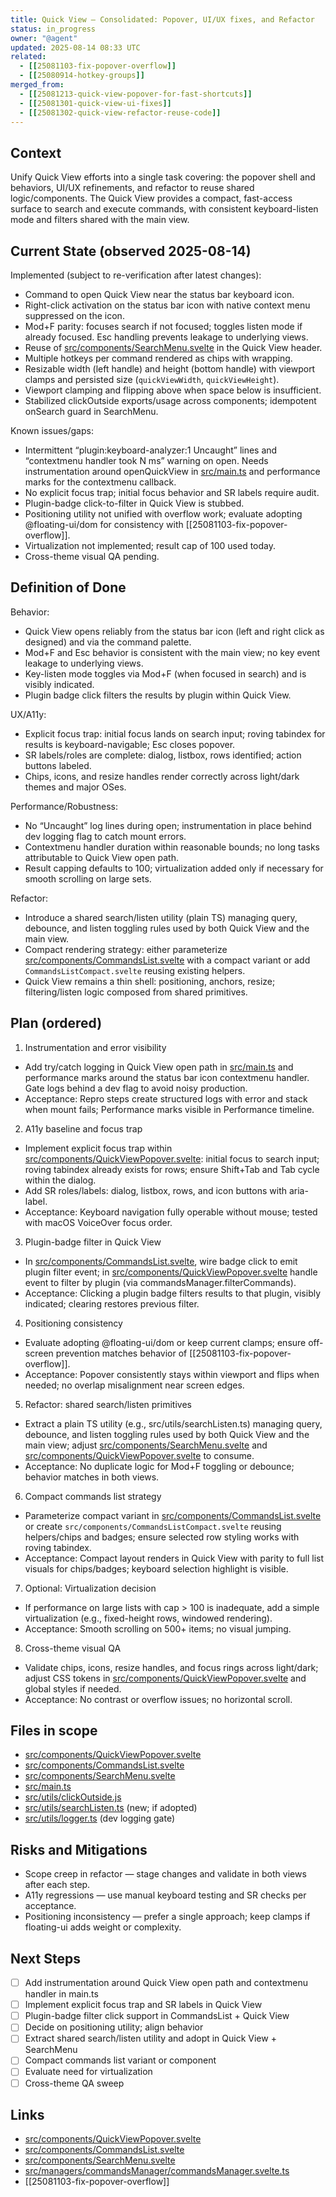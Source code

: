 ```yaml
---
title: Quick View — Consolidated: Popover, UI/UX fixes, and Refactor
status: in_progress
owner: "@agent"
updated: 2025-08-14 08:33 UTC
related:
  - [[25081103-fix-popover-overflow]]
  - [[25080914-hotkey-groups]]
merged_from:
  - [[25081213-quick-view-popover-for-fast-shortcuts]]
  - [[25081301-quick-view-ui-fixes]]
  - [[25081302-quick-view-refactor-reuse-code]]
---
```


## Context

Unify Quick View efforts into a single task covering: the popover shell and behaviors, UI/UX refinements, and refactor to reuse shared logic/components. The Quick View provides a compact, fast-access surface to search and execute commands, with consistent keyboard-listen mode and filters shared with the main view.

## Current State (observed 2025-08-14)

Implemented (subject to re-verification after latest changes):

- Command to open Quick View near the status bar keyboard icon.
- Right-click activation on the status bar icon with native context menu suppressed on the icon.
- Mod+F parity: focuses search if not focused; toggles listen mode if already focused. Esc handling prevents leakage to underlying views.
- Reuse of [src/components/SearchMenu.svelte](src/components/SearchMenu.svelte) in the Quick View header.
- Multiple hotkeys per command rendered as chips with wrapping.
- Resizable width (left handle) and height (bottom handle) with viewport clamps and persisted size (`quickViewWidth`, `quickViewHeight`).
- Viewport clamping and flipping above when space below is insufficient.
- Stabilized clickOutside exports/usage across components; idempotent onSearch guard in SearchMenu.

Known issues/gaps:

- Intermittent “plugin:keyboard-analyzer:1 Uncaught” lines and “contextmenu handler took N ms” warning on open. Needs instrumentation around openQuickView in [src/main.ts](src/main.ts) and performance marks for the contextmenu callback.
- No explicit focus trap; initial focus behavior and SR labels require audit.
- Plugin-badge click-to-filter in Quick View is stubbed.
- Positioning utility not unified with overflow work; evaluate adopting @floating-ui/dom for consistency with [[25081103-fix-popover-overflow]].
- Virtualization not implemented; result cap of 100 used today.
- Cross-theme visual QA pending.

## Definition of Done

Behavior:

- Quick View opens reliably from the status bar icon (left and right click as designed) and via the command palette.
- Mod+F and Esc behavior is consistent with the main view; no key event leakage to underlying views.
- Key-listen mode toggles via Mod+F (when focused in search) and is visibly indicated.
- Plugin badge click filters the results by plugin within Quick View.

UX/A11y:

- Explicit focus trap: initial focus lands on search input; roving tabindex for results is keyboard-navigable; Esc closes popover.
- SR labels/roles are complete: dialog, listbox, rows identified; action buttons labeled.
- Chips, icons, and resize handles render correctly across light/dark themes and major OSes.

Performance/Robustness:

- No “Uncaught” log lines during open; instrumentation in place behind dev logging flag to catch mount errors.
- Contextmenu handler duration within reasonable bounds; no long tasks attributable to Quick View open path.
- Result capping defaults to 100; virtualization added only if necessary for smooth scrolling on large sets.

Refactor:

- Introduce a shared search/listen utility (plain TS) managing query, debounce, and listen toggling rules used by both Quick View and the main view.
- Compact rendering strategy: either parameterize [src/components/CommandsList.svelte](src/components/CommandsList.svelte) with a compact variant or add `CommandsListCompact.svelte` reusing existing helpers.
- Quick View remains a thin shell: positioning, anchors, resize; filtering/listen logic composed from shared primitives.

## Plan (ordered)

1. Instrumentation and error visibility

- Add try/catch logging in Quick View open path in [src/main.ts](src/main.ts) and performance marks around the status bar icon contextmenu handler. Gate logs behind a dev flag to avoid noisy production.
- Acceptance: Repro steps create structured logs with error and stack when mount fails; Performance marks visible in Performance timeline.

2. A11y baseline and focus trap

- Implement explicit focus trap within [src/components/QuickViewPopover.svelte](src/components/QuickViewPopover.svelte): initial focus to search input; roving tabindex already exists for rows; ensure Shift+Tab and Tab cycle within the dialog.
- Add SR roles/labels: dialog, listbox, rows, and icon buttons with aria-label.
- Acceptance: Keyboard navigation fully operable without mouse; tested with macOS VoiceOver focus order.

3. Plugin-badge filter in Quick View

- In [src/components/CommandsList.svelte](src/components/CommandsList.svelte), wire badge click to emit plugin filter event; in [src/components/QuickViewPopover.svelte](src/components/QuickViewPopover.svelte) handle event to filter by plugin (via commandsManager.filterCommands).
- Acceptance: Clicking a plugin badge filters results to that plugin, visibly indicated; clearing restores previous filter.

4. Positioning consistency

- Evaluate adopting @floating-ui/dom or keep current clamps; ensure off-screen prevention matches behavior of [[25081103-fix-popover-overflow]].
- Acceptance: Popover consistently stays within viewport and flips when needed; no overlap misalignment near screen edges.

5. Refactor: shared search/listen primitives

- Extract a plain TS utility (e.g., src/utils/searchListen.ts) managing query, debounce, and listen toggling rules used by both Quick View and the main view; adjust [src/components/SearchMenu.svelte](src/components/SearchMenu.svelte) and [src/components/QuickViewPopover.svelte](src/components/QuickViewPopover.svelte) to consume.
- Acceptance: No duplicate logic for Mod+F toggling or debounce; behavior matches in both views.

6. Compact commands list strategy

- Parameterize compact variant in [src/components/CommandsList.svelte](src/components/CommandsList.svelte) or create `src/components/CommandsListCompact.svelte` reusing helpers/chips and badges; ensure selected row styling works with roving tabindex.
- Acceptance: Compact layout renders in Quick View with parity to full list visuals for chips/badges; keyboard selection highlight is visible.

7. Optional: Virtualization decision

- If performance on large lists with cap > 100 is inadequate, add a simple virtualization (e.g., fixed-height rows, windowed rendering).
- Acceptance: Smooth scrolling on 500+ items; no visual jumping.

8. Cross-theme visual QA

- Validate chips, icons, resize handles, and focus rings across light/dark; adjust CSS tokens in [src/components/QuickViewPopover.svelte](src/components/QuickViewPopover.svelte) and global styles if needed.
- Acceptance: No contrast or overflow issues; no horizontal scroll.

## Files in scope

- [src/components/QuickViewPopover.svelte](src/components/QuickViewPopover.svelte)
- [src/components/CommandsList.svelte](src/components/CommandsList.svelte)
- [src/components/SearchMenu.svelte](src/components/SearchMenu.svelte)
- [src/main.ts](src/main.ts)
- [src/utils/clickOutside.js](src/utils/clickOutside.js)
- [src/utils/searchListen.ts](src/utils/searchListen.ts) (new; if adopted)
- [src/utils/logger.ts](src/utils/logger.ts) (dev logging gate)

## Risks and Mitigations

- Scope creep in refactor — stage changes and validate in both views after each step.
- A11y regressions — use manual keyboard testing and SR checks per acceptance.
- Positioning inconsistency — prefer a single approach; keep clamps if floating-ui adds weight or complexity.

## Next Steps

- [ ] Add instrumentation around Quick View open path and contextmenu handler in main.ts
- [ ] Implement explicit focus trap and SR labels in Quick View
- [ ] Plugin-badge filter click support in CommandsList + Quick View
- [ ] Decide on positioning utility; align behavior
- [ ] Extract shared search/listen utility and adopt in Quick View + SearchMenu
- [ ] Compact commands list variant or component
- [ ] Evaluate need for virtualization
- [ ] Cross-theme QA sweep

## Links

- [src/components/QuickViewPopover.svelte](src/components/QuickViewPopover.svelte)
- [src/components/CommandsList.svelte](src/components/CommandsList.svelte)
- [src/components/SearchMenu.svelte](src/components/SearchMenu.svelte)
- [src/managers/commandsManager/commandsManager.svelte.ts](src/managers/commandsManager/commandsManager.svelte.ts)
- [[25081103-fix-popover-overflow]]
